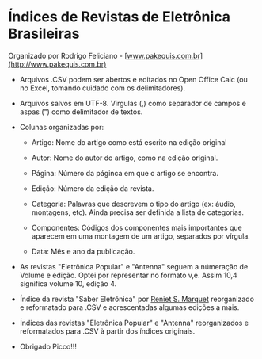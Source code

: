 # Índices de Revistas de Eletrônica Brasileiras



Organizado por Rodrigo Feliciano - [www.pakequis.com.br](http://www.pakequis.com.br)


- Arquivos .CSV podem ser abertos e editados no Open Office Calc (ou no Excel, tomando cuidado com os delimitadores). 

- Arquivos salvos em UTF-8. Virgulas (,) como separador de campos e aspas (") como delimitador de textos.

- Colunas organizadas por:
    
	* Artigo: Nome do artigo como está escrito na edição original
    
	* Autor: Nome do autor do artigo, como na edição original.
    
	* Página: Número da páginca em que o artigo se encontra.
    
	* Edição: Número da edição da revista.
    
	* Categoria: Palavras que descrevem o tipo do artigo (ex: áudio, montagens, etc). Ainda precisa ser definida a lista de categorias.
    
	* Componentes: Códigos dos componentes mais importantes que aparecem em uma montagem de um artigo, separados por vírgula.
    
	* Data: Mês e ano da publicação.

- As revistas "Eletrônica Popular" e "Antenna" seguem a númeração de Volume e edição. Optei por representar no formato v,e. Assim 10,4 significa volume 10, edição 4.
- Índice da revista "Saber Eletrônica" por [Reniet S. Marquet](http://www.reniemarquet.com/) reorganizado e reformatado para .CSV e acrescentadas algumas edições a mais.

- Índices das revistas "Eletrônica Popular" e "Antenna" reorganizados e reformatados para .CSV à partir dos índices originais.

- Obrigado Picco!!!
